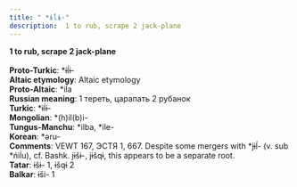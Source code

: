 ```yaml
---
title: " *ɨĺɨ-"
description:  1 to rub, scrape 2 jack-plane
---
```

<p data-pagefind-weight="0.5">
<strong> 1 to rub, scrape 2 jack-plane</strong><br><br>
<strong>Proto-Turkic</strong>:  *ɨĺɨ-<br>
<strong>Altaic etymology</strong>:  Altaic etymology<br>
<strong> Proto-Altaic</strong>:  *iĺa<br>
<strong>Russian meaning</strong>:  1 тереть, царапать 2 рубанок<br>
<strong>Turkic</strong>:  *ɨĺɨ-<br>
<strong>Mongolian</strong>:  *(h)il(b)i-<br>
<strong>Tungus-Manchu</strong>:  *ilba, *ile-<br>
<strong>Korean</strong>:  *ǝru-<br>
<strong>Comments</strong>:  VEWT 167, ЭСТЯ 1, 667. Despite some mergers with *jɨĺ- (v. sub *ńiĺu), cf. Bashk. jɨšɨ-, jɨšqɨ, this appears to be a separate root.<br>
<strong>Tatar</strong>:  ɨšɨ- 1, ɨšqɨ 2<br>
<strong>Balkar</strong>:  ɨši- 1<br>

</p>

